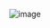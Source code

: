 ![image](https://user-images.githubusercontent.com/77222540/222886131-ecc15c24-8bd7-4ab8-bebf-76231c5a4f49.png)
